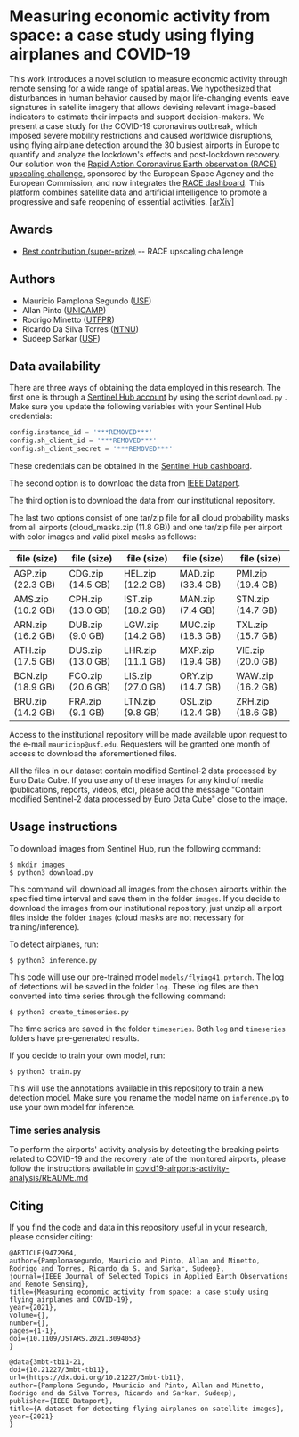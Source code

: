 # Measuring economic activity from space: a case study using flying airplanes and COVID-19

This work introduces a novel solution to measure economic activity through remote sensing for a wide range of spatial areas. We hypothesized that disturbances in human behavior caused by major life-changing events leave signatures in satellite imagery that allows devising relevant image-based indicators to estimate their impacts and support decision-makers. We present a case study for the COVID-19 coronavirus outbreak, which imposed severe mobility restrictions and caused worldwide disruptions, using flying airplane detection around the 30 busiest airports in Europe to quantify and analyze the lockdown's effects and post-lockdown recovery. Our solution won the [Rapid Action Coronavirus Earth observation (RACE) upscaling challenge](https://eo4society.esa.int/2020/04/24/from-the-covid-19-custom-script-contest-to-the-euro-data-cube-european-dashboard/), sponsored by the European Space Agency and the European Commission, and now integrates the [RACE dashboard](https://race.esa.int/?indicator=E13d). This platform combines satellite data and artificial intelligence to promote a progressive and safe reopening of essential activities. [[arXiv]](https://arxiv.org/abs/2104.10345)

## Awards

- [Best contribution (super-prize)](https://medium.com/sentinel-hub/race-upscaling-competition-results-8a339bb8c942) -- RACE upscaling challenge

## Authors

- Mauricio Pamplona Segundo ([USF](https://www.usf.edu/))
- Allan Pinto ([UNICAMP](https://www.unicamp.br/))
- Rodrigo Minetto ([UTFPR](http://www.utfpr.edu.br/))
- Ricardo Da Silva Torres ([NTNU](https://www.ntnu.edu/))
- Sudeep Sarkar ([USF](https://www.usf.edu/))

## Data availability

There are three ways of obtaining the data employed in this research. The first one is through a [Sentinel Hub account](https://www.sentinel-hub.com/) by using the script `download.py` . Make sure you update the following variables with your Sentinel Hub credentials:

```python
config.instance_id = '***REMOVED***'
config.sh_client_id = '***REMOVED***'
config.sh_client_secret = '***REMOVED***'
```

These credentials can be obtained in the [Sentinel Hub dashboard](https://apps.sentinel-hub.com/dashboard/).

The second option is to download the data from [IEEE Dataport](https://dx.doi.org/10.21227/3mbt-tb11).

The third option is to download the data from our institutional repository.

The last two options consist of one tar/zip file for all cloud probability masks from all airports (cloud_masks.zip (11.8 GB)) and one tar/zip file per airport with color images and valid pixel masks as follows:

| file (size) | file (size) | file (size) | file (size) | file (size) |
|---|---|---|---|---|
| AGP.zip (22.3 GB) | CDG.zip (14.5 GB) | HEL.zip (12.2 GB) | MAD.zip (33.4 GB) | PMI.zip (19.4 GB) |
| AMS.zip (10.2 GB) | CPH.zip (13.0 GB) | IST.zip (18.2 GB) | MAN.zip (7.4 GB) | STN.zip (14.7 GB) |
| ARN.zip (16.2 GB) | DUB.zip (9.0 GB) | LGW.zip (14.2 GB) | MUC.zip (18.3 GB) | TXL.zip (15.7 GB) |
| ATH.zip (17.5 GB) | DUS.zip (13.0 GB) | LHR.zip (11.1 GB) | MXP.zip (19.4 GB) | VIE.zip (20.0 GB) |
| BCN.zip (18.9 GB) | FCO.zip (20.6 GB) | LIS.zip (27.0 GB) | ORY.zip (14.7 GB) | WAW.zip (16.2 GB) |
| BRU.zip (14.2 GB) | FRA.zip (9.1 GB) | LTN.zip (9.8 GB) | OSL.zip (12.4 GB) | ZRH.zip (18.6 GB) |

Access to the institutional repository will be made available upon request to the e-mail `mauriciop@usf.edu`. Requesters will be granted one month of access to download the aforementioned files.

All the files in our dataset contain modified Sentinel-2 data processed by Euro Data Cube. If you use any of these images for any kind of media (publications, reports, videos, etc), please add the message "Contain modified Sentinel-2 data processed by Euro Data Cube" close to the image.

## Usage instructions

To download images from Sentinel Hub, run the following command:

```
$ mkdir images
$ python3 download.py
```

This command will download all images from the chosen airports within the specified time interval and save them in the folder `images`. If you decide to download the images from our institutional repository, just unzip all airport files inside the folder `images` (cloud masks are not necessary for training/inference).

To detect airplanes, run:

```
$ python3 inference.py
```

This code will use our pre-trained model `models/flying41.pytorch`. The log of detections will be saved in the folder `log`. These log files are then converted into time series through the following command:

```
$ python3 create_timeseries.py
```

The time series are saved in the folder `timeseries`. Both `log` and `timeseries` folders have pre-generated results.

If you decide to train your own model, run:

```
$ python3 train.py
```

This will use the annotations available in this repository to train a new detection model. Make sure you rename the model name on `inference.py` to use your own model for inference.

### Time series analysis

To perform the airports' activity analysis by detecting the breaking points related to COVID-19 and the recovery rate of the monitored airports, please follow the instructions available in [covid19-airports-activity-analysis/README.md](https://github.com/allansp84/covid19-airports-activity-analysis.git)


## Citing

If you find the code and data in this repository useful in your research, please consider citing:
```
@ARTICLE{9472964,
author={Pamplonasegundo, Mauricio and Pinto, Allan and Minetto, Rodrigo and Torres, Ricardo da S. and Sarkar, Sudeep},
journal={IEEE Journal of Selected Topics in Applied Earth Observations and Remote Sensing}, 
title={Measuring economic activity from space: a case study using flying airplanes and COVID-19}, 
year={2021},
volume={},
number={},
pages={1-1},
doi={10.1109/JSTARS.2021.3094053}
}

@data{3mbt-tb11-21,
doi={10.21227/3mbt-tb11},
url={https://dx.doi.org/10.21227/3mbt-tb11},
author={Pamplona Segundo, Mauricio and Pinto, Allan and Minetto, Rodrigo and da Silva Torres, Ricardo and Sarkar, Sudeep},
publisher={IEEE Dataport},
title={A dataset for detecting flying airplanes on satellite images},
year={2021}
} 
```
